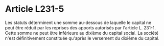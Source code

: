 # Article L231-5

Les statuts déterminent une somme au-dessous de laquelle le capital ne peut être réduit par les reprises des apports autorisés par l'article L. 231-1.   Cette somme ne peut être inférieure au dixième du capital social.   La société n'est définitivement constituée qu'après le versement du dixième du capital.